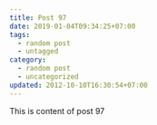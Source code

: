 ```yaml
---
title: Post 97
date: 2019-01-04T09:34:25+07:00
tags:
  - random post
  - untagged
category:
  - random post
  - uncategorized
updated: 2012-10-10T16:30:54+07:00
---
```

This is content of post 97